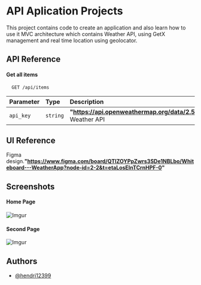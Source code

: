 # API Aplication Projects

This project contains code to create an application and also learn how to use it MVC architecture
which contains Weather API, using GetX management and real time location using geolocator.

## API Reference

#### Get all items

```http
  GET /api/items
```

| Parameter | Type     | Description                                                                                                                     |
|:----------|:---------|:--------------------------------------------------------------------------------------------------------------------------------|
| `api_key` | `string` | **"https://api.openweathermap.org/data/2.5/weather"**. Weather API                                                              |

## UI Reference

Figma design.**"https://www.figma.com/board/QTIZOYPpZwrs3SDe1NBLbo/Whiteboard---WeatherApp?node-id=2-2&t=etaLosEInTCrnHPF-0"**

## Screenshots
#### Home Page
![Imgur](https://i.imgur.com/piGwphE.jpg)

#### Second Page
![Imgur](https://i.imgur.com/61abffs.jpg)

## Authors

- [@hendri12399](https://github.com/hendri12399/WeatherAPP)

